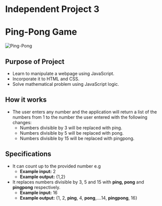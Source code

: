 # Independent Project 3
# Ping-Pong Game
![Ping-Pong](http://www.moorlands.ac.uk/wp-content/uploads/Welcome-on-Beach.jpg)

## Purpose of Project
* Learn to manipulate a webpage using JavaScript.
* Incorporate it to HTML and CSS.
* Solve mathematical problem using JavaScript logic.

## How it works
* The user enters any number and the application will return a list of the numbers from 1 to the number the user entered with the following changes:
  * Numbers divisible by 3 will be replaced with ping.
  * Numbers divisible by 5 will be replaced with pong.
  * Numbers divisible by 15 will be replaced with pingpong.

## Specifications
* It can count up to the provided number e.g
  * **Example input:** 2
  * **Example output:** {1,2}
* It replaces numbers divisible by 3, 5 and 15 with **ping, pong** and **pingpong** respectively.
  * **Example input:** 16
  * **Example output:** {1, 2, **ping**, 4, **pong**,....14, **pingpong**, 16}
